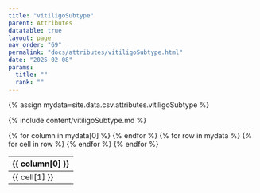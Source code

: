 ```yaml
---
title: "vitiligoSubtype"
parent: Attributes
datatable: true
layout: page
nav_order: "69"
permalink: "docs/attributes/vitiligoSubtype.html"
date: "2025-02-08"
params:
  title: ""
  rank: ""
---
```

{% assign mydata=site.data.csv.attributes.vitiligoSubtype %} 

{% include content/vitiligoSubtype.md %}

<table id="myTable" class="display" style="width:100%">
    <thead>
    {% for column in mydata[0] %}
        <th>{{ column[0] }}</th>
    {% endfor %}
    </thead>
    <tbody>
    {% for row in mydata %}
        <tr>
        {% for cell in row %}
            <td>{{ cell[1] }}</td>
        {% endfor %}
        </tr>
    {% endfor %}
    </tbody>
</table>
<script type="text/javascript">
  $(document).ready(function () {
    $('#myTable').DataTable({
      responsive: true,
      deferRender: false,
      paging: false,
      order: [],
    });
  });
</script>
